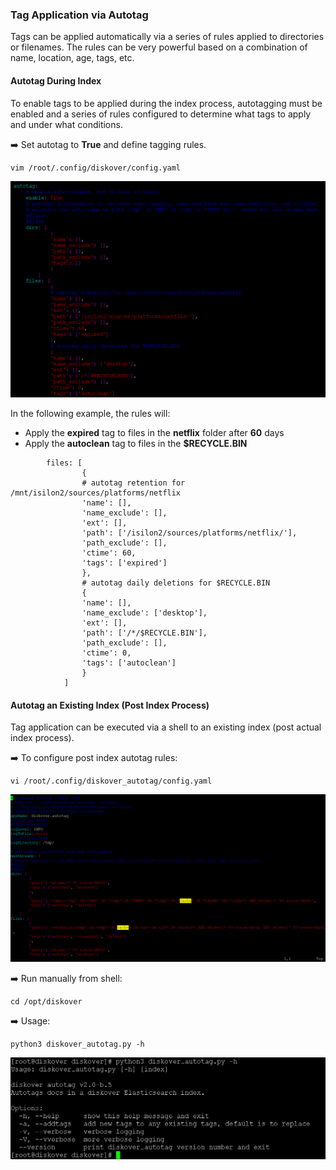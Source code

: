 ### Tag Application via Autotag

Tags can be applied automatically via a series of rules applied to directories or filenames. The rules can be very powerful based on a combination of name, location, age, tags, etc.

#### Autotag During Index

To enable tags to be applied during the index process, autotagging must be enabled and a series of rules configured to determine what tags to apply and under what conditions.

➡️ Set autotag to **True** and define tagging rules.
```
vim /root/.config/diskover/config.yaml
```

![Image: YALM Autotags Configuration](images/image_tags_autotags_config_rules.png)

In the following example, the rules will:

- Apply the **expired** tag to files in the **netflix** folder after **60** days
- Apply the **autoclean** tag to files in the **$RECYCLE.BIN**

```
        files: [
                {
                # autotag retention for /mnt/isilon2/sources/platforms/netflix
                'name': [],
                'name_exclude': [],
                'ext': [],
                'path': ['/isilon2/sources/platforms/netflix/'],
                'path_exclude': [],
                'ctime': 60,
                'tags': ['expired']
                },
                # autotag daily deletions for $RECYCLE.BIN
                {
                'name': [],
                'name_exclude': ['desktop'],
                'ext': [],
                'path': ['/*/$RECYCLE.BIN'],
                'path_exclude': [],
                'ctime': 0,
                'tags': ['autoclean']
                }
            ]
```

#### Autotag an Existing Index (Post Index Process)

Tag application can be executed via a shell to an existing index (post actual index process). 

➡️ To configure post index autotag rules:
```
vi /root/.config/diskover_autotag/config.yaml
```

![Image: YALM Autotags Post-Index Configuration](images/image_tags_autotags_post_index_rules.png)

➡️ Run manually from shell:
```
cd /opt/diskover
```

➡️ Usage:
```
python3 diskover_autotag.py -h
```

![Image: Autotags Post-Index Usage](images/image_tags_autotags_post_index_usage.png)
